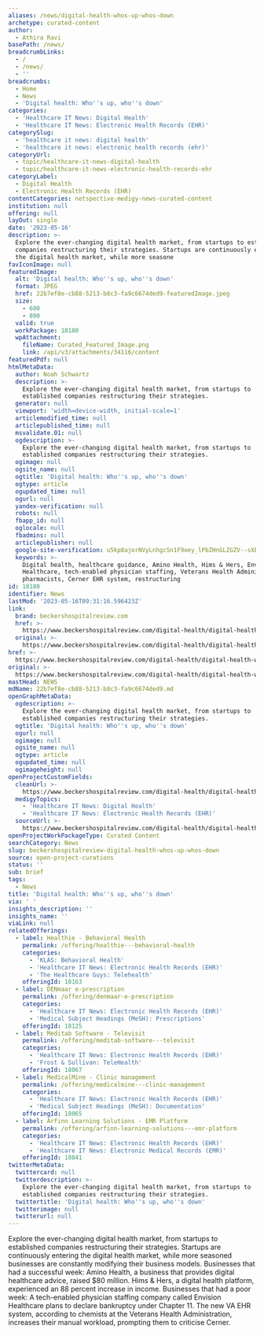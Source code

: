 ```yaml
---
aliases: /news/digital-health-whos-up-whos-down
archetype: curated-content
author:
  - Athira Ravi
basePath: /news/
breadcrumbLinks:
  - /
  - /news/
  - ''
breadcrumbs:
  - Home
  - News
  - 'Digital health: Who''s up, who''s down'
categories:
  - 'Healthcare IT News: Digital Health'
  - 'Healthcare IT News: Electronic Health Records (EHR)'
categorySlug:
  - 'healthcare it news: digital health'
  - 'healthcare it news: electronic health records (ehr)'
categoryUrl:
  - topic/healthcare-it-news-digital-health
  - topic/healthcare-it-news-electronic-health-records-ehr
categoryLabel:
  - Digital Health
  - Electronic Health Records (EHR)
contentCategories: netspective-medigy-news-curated-content
institution: null
offering: null
layOut: single
date: '2023-05-16'
description: >-
  Explore the ever-changing digital health market, from startups to established
  companies restructuring their strategies. Startups are continuously entering
  the digital health market, while more seasone
favIconImage: null
featuredImage:
  alt: 'Digital health: Who''s up, who''s down'
  format: JPEG
  href: 22b7ef8e-cb88-5213-b8c3-fa9c6674ded9-featuredImage.jpeg
  size:
    - 600
    - 800
  valid: true
  workPackage: 18180
  wpAttachment:
    fileName: Curated_Featured_Image.png
    link: /api/v3/attachments/34116/content
featuredPdf: null
htmlMetaData:
  author: Noah Schwartz
  description: >-
    Explore the ever-changing digital health market, from startups to
    established companies restructuring their strategies.
  generator: null
  viewport: 'width=device-width, initial-scale=1'
  articlemodified_time: null
  articlepublished_time: null
  msvalidate.01: null
  ogdescription: >-
    Explore the ever-changing digital health market, from startups to
    established companies restructuring their strategies.
  ogimage: null
  ogsite_name: null
  ogtitle: 'Digital health: Who''s up, who''s down'
  ogtype: article
  ogupdated_time: null
  ogurl: null
  yandex-verification: null
  robots: null
  fbapp_id: null
  oglocale: null
  fbadmins: null
  articlepublisher: null
  google-site-verification: u5kp8ajorNVyLnhgcSn1F9oey_lPbZHnGLZGZV--sXE
  keywords: >-
    Digital health, healthcare guidance, Amino Health, Hims & Hers, Envision
    Healthcare, tech-enabled physician staffing, Veterans Health Administration,
    pharmacists, Cerner EHR system, restructuring
id: 18180
identifier: News
lastMod: '2023-05-16T09:31:16.596423Z'
link:
  brand: beckershospitalreview.com
  href: >-
    https://www.beckershospitalreview.com/digital-health/digital-health-whos-up-whos-down-22.html
  original: >-
    https://www.beckershospitalreview.com/digital-health/digital-health-whos-up-whos-down-22.html
href: >-
  https://www.beckershospitalreview.com/digital-health/digital-health-whos-up-whos-down-22.html
original: >-
  https://www.beckershospitalreview.com/digital-health/digital-health-whos-up-whos-down-22.html
mastHead: NEWS
mdName: 22b7ef8e-cb88-5213-b8c3-fa9c6674ded9.md
openGraphMetaData:
  ogdescription: >-
    Explore the ever-changing digital health market, from startups to
    established companies restructuring their strategies.
  ogtitle: 'Digital health: Who''s up, who''s down'
  ogurl: null
  ogimage: null
  ogsite_name: null
  ogtype: article
  ogupdated_time: null
  ogimageheight: null
openProjectCustomFields:
  cleanUrl: >-
    https://www.beckershospitalreview.com/digital-health/digital-health-whos-up-whos-down-22.html
  medigyTopics:
    - 'Healthcare IT News: Digital Health'
    - 'Healthcare IT News: Electronic Health Records (EHR)'
  sourceUrl: >-
    https://www.beckershospitalreview.com/digital-health/digital-health-whos-up-whos-down-22.html
openProjectWorkPackageType: Curated Content
searchCategory: News
slug: beckershospitalreview-digital-health-whos-up-whos-down
source: open-project-curations
status: ''
sub: brief
tags:
  - News
title: 'Digital health: Who''s up, who''s down'
via: ' '
insights_description: ''
insights_name: ''
viaLink: null
relatedOfferings:
  - label: Healthie - Behavioral Health
    permalink: /offering/healthie---behavioral-health
    categories:
      - 'KLAS: Behavioral Health'
      - 'Healthcare IT News: Electronic Health Records (EHR)'
      - 'The Healthcare Guys: Telehealth'
    offeringId: 18163
  - label: DENmaar e-prescription
    permalink: /offering/denmaar-e-prescription
    categories:
      - 'Healthcare IT News: Electronic Health Records (EHR)'
      - 'Medical Subject Headings (MeSH): Prescriptions'
    offeringId: 18125
  - label: Meditab Software - Televisit
    permalink: /offering/meditab-software---televisit
    categories:
      - 'Healthcare IT News: Electronic Health Records (EHR)'
      - 'Frost & Sullivan: TeleHealth'
    offeringId: 18067
  - label: MedicalMine - Clinic management
    permalink: /offering/medicalmine---clinic-management
    categories:
      - 'Healthcare IT News: Electronic Health Records (EHR)'
      - 'Medical Subject Headings (MeSH): Documentation'
    offeringId: 18065
  - label: Arfinn Learning Solutions - EMR Platform
    permalink: /offering/arfinn-learning-solutions---emr-platform
    categories:
      - 'Healthcare IT News: Electronic Health Records (EHR)'
      - 'Healthcare IT News: Electronic Medical Records (EMR)'
    offeringId: 18041
twitterMetaData:
  twittercard: null
  twitterdescription: >-
    Explore the ever-changing digital health market, from startups to
    established companies restructuring their strategies.
  twittertitle: 'Digital health: Who''s up, who''s down'
  twitterimage: null
  twitterurl: null
---
```

<p>Explore the ever-changing digital health market, from startups to established companies restructuring their strategies. Startups are continuously entering the digital health market, while more seasoned businesses are constantly modifying their business models. Businesses that had a successful week: Amino Health, a business that provides digital healthcare advice, raised $80 million. Hims &amp; Hers, a digital health platform, experienced an 88 percent increase in income. Businesses that had a poor week: A tech-enabled physician staffing company called Envision Healthcare plans to declare bankruptcy under Chapter 11. The new VA EHR system, according to chemists at the Veterans Health Administration, increases their manual workload, prompting them to criticise Cerner.</p>